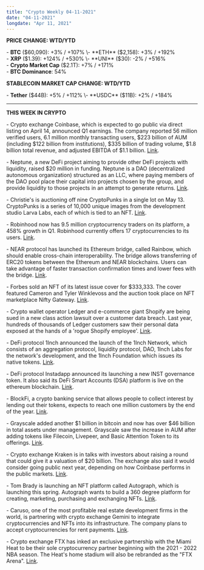 ```yaml
---
title: "Crypto Weekly 04-11-2021"
date: "04-11-2021"
longdate: "Apr 11, 2021"
---
```


**PRICE CHANGE: WTD/YTD**

\- **BTC** ($60,090): +3% / +107%  
\- **ETH** ($2,158): +3% / +192%  
\- **XRP** ($1.39): +124% / +530%  
\- **UNI** ($30): -2% / +516%  
\- **Crypto Market Cap** ($2.1T): +7% / +171%   
\- **BTC Dominance**: 54%  


**STABLECOIN MARKET CAP CHANGE: WTD/YTD**

\- **Tether** ($44B): +5% / +112%  
\- **USDC** ($11B): +2% / +184%



---

**THIS WEEK IN CRYPTO**

\- Crypto exchange Coinbase, which is expected to go public via direct listing on April 14, announced Q1 earnings. The company reported 56 million verified users, 6.1 million monthly transacting users, $223 billion of AUM (including $122 billion from institutions), $335 billion of trading volume, $1.8 billion total revenue, and adjusted EBITDA of $1.1 billion. [Link](https://investor.coinbase.com/news/news-details/2021/Coinbase-Announces-First-Quarter-2021-Estimated-Results-and-Full-Year-2021-Outlook/default.aspx).   
  
\- Neptune, a new DeFi project aiming to provide other DeFi projects with liquidity, raised $20 million in funding. Neptune is a DAO (decentralized autonomous organization) structured as an LLC, where paying members of the DAO pool place their capital into projects chosen by the group, and provide liquidity to those projects in an attempt to generate returns. [Link](https://decrypt.co/65939/neptune-dao-raises-20-million-become-decentralized-vc).   
  
\- Christie's is auctioning off nine CryptoPunks in a single lot on May 13. CryptoPunks is a series of 10,000 unique images from the development studio Larva Labs, each of which is tied to an NFT. [Link](https://decrypt.co/65929/christies-cryptopunks).   
  
\- Robinhood now has 9.5 million cryptocurrency traders on its platform, a 458% growth in Q1. Robinhood currently offers 17 cryptocurrencies to its users. [Link](https://tokenhell.com/another-crypto-exchange-planning-to-go-public-after-coinbase/).   
  
\- NEAR protocol has launched its Ethereum bridge, called Rainbow, which should enable cross-chain interoperability. The bridge allows transferring of ERC20 tokens between the Ethereum and NEAR blockchains. Users can take advantage of faster transaction confirmation times and lower fees with the bridge. [Link](https://www.theblockcrypto.com/linked/100622/near-protocol-launches-ethereum-bridge).   
  
\- Forbes sold an NFT of its latest issue cover for $333,333. The cover featured Cameron and Tyler Winklevoss and the auction took place on NFT marketplace Nifty Gateway. [Link](https://www.theblockcrypto.com/linked/101144/forbes-nft-winklevoss-auction-ends).   
  
\- Crypto wallet operator Ledger and e-commerce giant Shopify are being sued in a new class action lawsuit over a customer data breach. Last year, hundreds of thousands of Ledger customers saw their personal data exposed at the hands of a 'rogue Shopify employee'. [Link](https://www.theblockcrypto.com/post/100860/ledger-shopify-class-action-lawsuit-filed).   
  
\- DeFi protocol 1Inch announced the launch of the 1Inch Network, which consists of an aggregation protocol, liquidity protocol, DAO, 1Inch Labs for the network's development, and the 1Inch Foundation which issues its native tokens. [Link](https://finance.yahoo.com/news/1inch-network-launched-transaction-volumes-095600794.html).   
  
\- DeFi protocol Instadapp announced its launching a new INST governance token. It also said its DeFi Smart Accounts (DSA) platform is live on the ethereum blockchain. [Link](https://beincrypto.com/instadapp-defi-wallet-launch-inst-governance-token/).    
  
\- BlockFi, a crypto banking service that allows people to collect interest by lending out their tokens, expects to reach one million customers by the end of the year. [Link](https://en.cryptonomist.ch/2021/04/07/blockfi-to-reach-one-million-customers-by-end-of-2021/).   
  
\- Grayscale added another $1 billion in bitcoin and now has over $46 billion in total assets under management. Grayscale saw the increase in AUM after adding tokens like Filecoin, Livepeer, and Basic Attention Token to its offerings. [Link](https://cryptopotato.com/grayscale-adds-1-billion-in-bitcoin-nears-50-billion-in-total-aum/).   
  
\- Crypto exchange Kraken is in talks with investors about raising a round that could give it a valuation of $20 billion. The exchange also said it would consider going public next year, depending on how Coinbase performs in the public markets. [Link](https://markets.businessinsider.com/currencies/news/coinbase-kraken-ipo-cryptocurrency-exchange-direct-listing-bitcoin-trading-2021-4-1030288764).   
  
\- Tom Brady is launching an NFT platform called Autograph, which is launching this spring. Autograph wants to build a 360 degree platform for creating, marketing, purchasing and exchanging NFTs. [Link](https://www.theblockcrypto.com/linked/100803/football-champion-tom-brady-nft-platform-autograph).   
  
\- Caruso, one of the most profitable real estate development firms in the world, is partnering with crypto exchange Gemini to integrate cryptocurrencies and NFTs into its infrastructure. The company plans to accept cryptocurrencies for rent payments. [Link](https://dailyhodl.com/2021/04/09/billionaire-real-estate-mogul-will-let-tenants-pay-rent-in-bitcoin/).   
  
\- Crypto exchange FTX has inked an exclusive partnership with the Miami Heat to be their sole cryptocurrency partner beginning with the 2021 - 2022 NBA season. The Heat's home stadium will also be rebranded as the "FTX Arena". [Link](https://www.theblockcrypto.com/linked/100858/ftx-miami-heat-partnership-is-official).